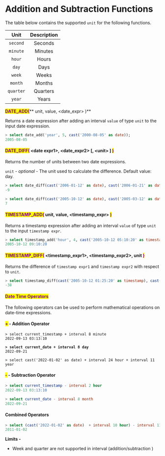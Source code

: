 # Addition and Subtraction Functions

The table below contains the supported `unit` for the following functions.

|    Unit   | Description |
| :-------: | :---------: |
|  `second` |   Seconds   |
|  `minute` |   Minutes   |
|   `hour`  |    Hours    |
|   `day`   |     Days    |
|   `week`  |    Weeks    |
|  `month`  |    Months   |
| `quarter` |   Quarters  |
|   `year`  |    Years    |



<mark style="color:purple;">**DATE\_ADD(**</mark>**  unit,  value,  \<date\_expr>  **<mark style="color:purple;">**)**</mark>&#x20;

Returns a date expression after adding an interval `value` of type `unit` to the input date expression.

```sql
> select date_add('year', 5, cast('2000-08-05' as date));
2005-08-05
```

#### <mark style="color:purple;">DATE\_DIFF(</mark> \<date expr1>,  \<date\_expr2>  \[,  \<unit>  ]  <mark style="color:purple;">)</mark> &#x20;

Returns the number of units between two date expressions.

`unit` - _optional_ - The unit used to calculate the difference. Default value: day.

```sql
> select date_diff(cast('2006-01-12' as date), cast('2006-01-21' as date));
-9

> select date_diff(cast('2005-10-12' as date), cast('2005-03-12' as date), 'month');
7
```

#### <mark style="color:purple;">TIMESTAMP\_ADD(</mark>  unit,  value,  \<timestamp\_expr>  <mark style="color:purple;">)</mark>&#x20;

Returns a timestamp expression after adding an interval `value` of type `unit` to the input `timestamp expr`.

```sql
> select timestamp_add('hour', 4, cast('2005-10-12 05:10:20' as timestamp));
2005-10-12 09:10:20
```

#### <mark style="color:purple;">TIMESTAMP\_DIFF(</mark>  \<timestamp\_expr1>,  \<timestamp\_expr2>,  unit  <mark style="color:purple;">)</mark> &#x20;

Returns the difference of `timestamp expr1` and `timestamp expr2` with respect to `unit`.

```sql
> select timestamp_diff(cast('2005-10-12 01:25:20' as timestamp), cast('2005-10-12 02:04:13' as timestamp), 'minute');
-38
```



#### <mark style="color:purple;">Date Time Operators</mark>

The following operators can be used to perform mathematical operations on date-time expressions.

#### <mark style="color:purple;">+</mark> - Addition Operator

<pre class="language-sql"><code class="lang-sql">> select current_timestamp + interval 8 minute
2022-09-13 03:13:10

<strong>> select current_date + interval 8 day
</strong>2022-09-21

> select cast('2022-01-02' as date) + interval 24 hour + interval 11 year
</code></pre>

#### <mark style="color:purple;">-</mark> - Subtraction Operator

```sql
> select current_timestamp - interval 2 hour
2022-09-13 03:13:10

> select current_date - interval 8 month
2022-09-21
```

#### Combined Operators

```sql
> select (cast('2022-01-02' as date)  + interval 10 hour) - interval 11 year
2011-01-02
```



**Limits -**

* Week and quarter are not supported in interval (addition/subtraction )

